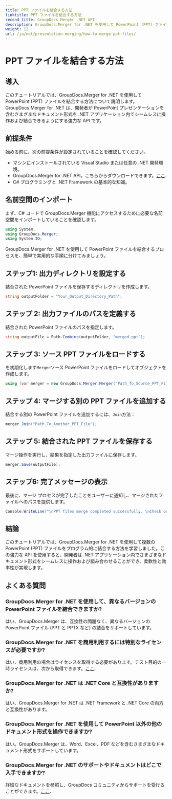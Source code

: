 ```yaml
---
title: PPT ファイルを結合する方法
linktitle: PPT ファイルを結合する方法
second_title: GroupDocs.Merger .NET API
description: GroupDocs.Merger for .NET を使用して PowerPoint (PPT) ファイルを簡単に結合する方法を学びます。この強力な API を使用して .NET アプリケーションを強化します。
weight: 12
url: /ja/net/presentation-merging/how-to-merge-ppt-files/
---
```


# PPT ファイルを結合する方法

## 導入
このチュートリアルでは、GroupDocs.Merger for .NET を使用して PowerPoint (PPT) ファイルを結合する方法について説明します。GroupDocs.Merger for .NET は、開発者が PowerPoint プレゼンテーションを含むさまざまなドキュメント形式を .NET アプリケーション内でシームレスに操作および結合できるようにする強力な API です。
## 前提条件
始める前に、次の前提条件が設定されていることを確認してください。
- マシンにインストールされている Visual Studio または任意の .NET 開発環境。
-  GroupDocs.Merger for .NET API。こちらからダウンロードできます。[ここ](https://releases.groupdocs.com/merger/net/).
- C# プログラミングと .NET Framework の基本的な知識。

## 名前空間のインポート
まず、C# コードで GroupDocs.Merger 機能にアクセスするために必要な名前空間をインポートしていることを確認します。
```csharp
using System; 
using GroupDocs.Merger;
using System.IO;
```

GroupDocs.Merger for .NET を使用して PowerPoint ファイルを結合するプロセスを、簡単で実用的な手順に分けてみましょう。
## ステップ1: 出力ディレクトリを設定する
結合された PowerPoint ファイルを保存するディレクトリを作成します。
```csharp
string outputFolder = "Your_Output_Directory_Path";
```
## ステップ 2: 出力ファイルのパスを定義する
結合された PowerPoint ファイルのパスを指定します。
```csharp
string outputFile = Path.Combine(outputFolder, "merged.ppt");
```
## ステップ 3: ソース PPT ファイルをロードする
を初期化します`Merger`ソース PowerPoint ファイルをロードしてオブジェクトを作成します。
```csharp
using (var merger = new GroupDocs.Merger.Merger("Path_To_Source_PPT_File"))
```
## ステップ 4: マージする別の PPT ファイルを追加する
結合する別の PowerPoint ファイルを追加するには、`Join`方法：
```csharp
merger.Join("Path_To_Another_PPT_File");
```
## ステップ 5: 結合された PPT ファイルを保存する
マージ操作を実行し、結果を指定した出力ファイルに保存します。
```csharp
merger.Save(outputFile);
```
## ステップ6: 完了メッセージの表示
最後に、マージ プロセスが完了したことをユーザーに通知し、マージされたファイルへのパスを提供します。
```csharp
Console.WriteLine("\nPPT files merge completed successfully. \nCheck output in {0}", outputFolder);
```

## 結論
このチュートリアルでは、GroupDocs.Merger for .NET を使用して複数の PowerPoint (PPT) ファイルをプログラム的に結合する方法を学習しました。この強力な API を使用すると、開発者は .NET アプリケーション内でさまざまなドキュメント形式をシームレスに操作および組み合わせることができ、柔軟性と効率性が実現します。

## よくある質問
### GroupDocs.Merger for .NET を使用して、異なるバージョンの PowerPoint ファイルを結合できますか?
はい、GroupDocs.Merger は、互換性の問題なく、異なるバージョンの PowerPoint ファイル (PPT と PPTX など) の結合をサポートしています。
### GroupDocs.Merger for .NET を商用利用するには特別なライセンスが必要ですか?
はい、商用利用の場合はライセンスを取得する必要があります。テスト目的の一時ライセンスは、次から取得できます。[ここ](https://purchase.groupdocs.com/temporary-license/).
### GroupDocs.Merger for .NET は .NET Core と互換性がありますか?
はい、GroupDocs.Merger for .NET は .NET Framework と .NET Core の両方と互換性があります。
### GroupDocs.Merger for .NET を使用して PowerPoint 以外の他のドキュメント形式を操作できますか?
はい。GroupDocs.Merger は、Word、Excel、PDF などを含むさまざまなドキュメント形式をサポートしています。
### GroupDocs.Merger for .NET のサポートやドキュメントはどこで入手できますか?
詳細なドキュメントを参照し、GroupDocs コミュニティからサポートを受けることができます。[ここ](https://forum.groupdocs.com/c/merger/32).